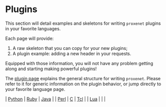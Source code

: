 # Plugins

This section will detail examples and skeletons for writing `proxenet` plugins
in your favorite languages.


Each page will provide:

1. A raw skeleton that you can copy for your new plugins;
2. A plugin example: adding a new header in your requests.


Equipped with those information, you will not have any problem getting along and
starting making powerful plugins!

The [plugin page](../plugin) explains the general structure for writing
`proxenet`. Please refer to it for generic information on the plugin behavior,
or jump directly to your favorite language page.


| [Python](python.md) | [Ruby](ruby.md)  | [Java](java.md) |
| [Perl](perl.md)     | [C](c.md)        | [Tcl](tcl.md)   |
| [Lua](lua.md)     |  |  |
